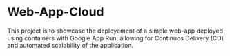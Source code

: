 # Web-App-Cloud
This project is to showcase the deployement of a simple web-app deployed using containers with Google App Run, allowing for Continuos Delivery (CD) and automated scalability of the application.
